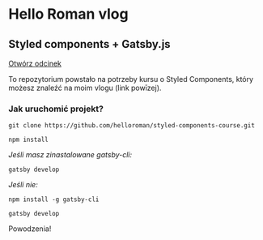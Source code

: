 # Hello Roman vlog 
## Styled components + Gatsby.js 
[Otwórz odcinek](https://youtu.be/KY05osjvIOA)

To repozytorium powstało na potrzeby kursu o Styled Components, który możesz znaleźć na moim vlogu (link powīzej). 

### Jak uruchomić projekt?
`git clone https://github.com/helloroman/styled-components-course.git`

`npm install`

*Jeśli masz zinastalowane gatsby-cli:*

`gatsby develop`

*Jeśli nie:*

`npm install -g gatsby-cli`

`gatsby develop`

Powodzenia!